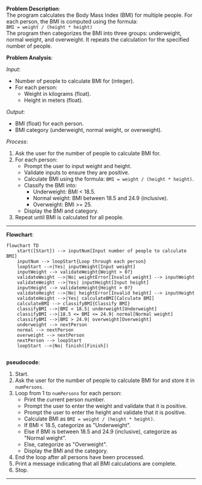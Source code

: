 **Problem Description**:  
The program calculates the Body Mass Index (BMI) for multiple people. For each person, the BMI is computed using the formula:  
`BMI = weight / (height * height)`  
The program then categorizes the BMI into three groups: underweight, normal weight, and overweight. It repeats the calculation for the specified number of people.

**Problem Analysis**:  

*Input*:  
- Number of people to calculate BMI for (integer).  
- For each person:
  - Weight in kilograms (float).  
  - Height in meters (float).  

*Output*:  
- BMI (float) for each person.  
- BMI category (underweight, normal weight, or overweight).  

*Process*:  
1. Ask the user for the number of people to calculate BMI for.  
2. For each person:  
   - Prompt the user to input weight and height.  
   - Validate inputs to ensure they are positive.  
   - Calculate BMI using the formula: `BMI = weight / (height * height)`.  
   - Classify the BMI into:
     - Underweight: BMI < 18.5.  
     - Normal weight: BMI between 18.5 and 24.9 (inclusive).  
     - Overweight: BMI >= 25.  
   - Display the BMI and category.  
3. Repeat until BMI is calculated for all people.  

---

**Flowchart**:

```mermaid
flowchart TD
    start([Start]) --> inputNum[Input number of people to calculate BMI]
    inputNum --> loopStart{Loop through each person}
    loopStart -->|Yes| inputWeight[Input weight]
    inputWeight --> validateWeight{Weight > 0?}
    validateWeight -->|No| weightError[Invalid weight] --> inputWeight
    validateWeight -->|Yes| inputHeight[Input height]
    inputHeight --> validateHeight{Height > 0?}
    validateHeight -->|No| heightError[Invalid height] --> inputHeight
    validateHeight -->|Yes| calculateBMI[Calculate BMI]
    calculateBMI --> classifyBMI{Classify BMI}
    classifyBMI -->|BMI < 18.5| underweight[Underweight]
    classifyBMI -->|18.5 <= BMI <= 24.9| normal[Normal weight]
    classifyBMI -->|BMI > 24.9| overweight[Overweight]
    underweight --> nextPerson
    normal --> nextPerson
    overweight --> nextPerson
    nextPerson --> loopStart
    loopStart -->|No| finish([Finish])


```
**pseudocode**:  

1. Start.  
2. Ask the user for the number of people to calculate BMI for and store it in `numPersons`.  
3. Loop from 1 to `numPersons` for each person:  
   - Print the current person number.  
   - Prompt the user to enter the weight and validate that it is positive.  
   - Prompt the user to enter the height and validate that it is positive.  
   - Calculate BMI as `BMI = weight / (height * height)`.  
   - If BMI < 18.5, categorize as "Underweight".  
   - Else if BMI is between 18.5 and 24.9 (inclusive), categorize as "Normal weight".  
   - Else, categorize as "Overweight".  
   - Display the BMI and the category.  
4. End the loop after all persons have been processed.  
5. Print a message indicating that all BMI calculations are complete.  
6. Stop.  

---
